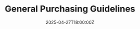 ---
title: General Purchasing Guidelines
linkTitle: General Purchasing Guidelines
date: '2025-04-27T18:00:00Z'
weight: 1
description: Consider performance, supplier compliance, and environmental impact before
  purchases. Follow a structured procurement process including need assessment, supplier
  selection, and documentation to ensure sustainability and compliance.
draft: false
ref: general-purchasing-guidelines
---